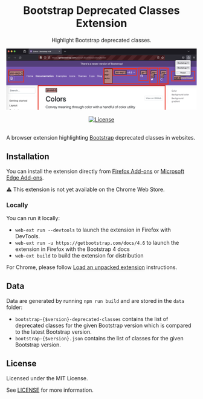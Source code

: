 <div align="center">
  <h1>Bootstrap Deprecated Classes Extension</h1>
  <p>Highlight Bootstrap deprecated classes.</p>
  <p>
    <a href="images/bootstrap-deprecated-classes-extension.png" title="Screenshot of the Bootstrap Deprecated Classes Extension">
      <img alt="Screenshot of the Bootstrap Deprecated Classes Extension" src="images/bootstrap-deprecated-classes-extension.png" width="800" />
    </a>
  </p>
</div>

<div align="center">
  <a href="https://github.com/julien-deramond/bootstrap-deprecated-classes-extension/blob/main/LICENSE">
    <img alt="License" src="https://badgen.net/github/license/julien-deramond/bootstrap-deprecated-classes-extension"/>
  </a>
  <br/><br/>
</div>

A browser extension highlighting [Bootstrap](https://getbootstrap.com/) deprecated classes in websites.

## Installation

You can install the extension directly from [Firefox Add-ons](https://addons.mozilla.org/firefox/addon/bootstrap-deprecated-classes/) or [Microsoft Edge Add-ons](https://microsoftedge.microsoft.com/addons/detail/bootstrap-deprecated-clas/gldcnbcldiippdmakcdppaglkaofoobi).

:warning: This extension is not yet available on the Chrome Web Store.

### Locally

You can run it locally:

* `web-ext run --devtools` to launch the extension in Firefox with DevTools.
* `web-ext run -u https://getbootstrap.com/docs/4.6` to launch the extension in Firefox with the Bootstrap 4 docs
* `web-ext build` to build the extension for distribution

For Chrome, please follow [Load an unpacked extension](https://developer.chrome.com/docs/extensions/mv3/getstarted/development-basics/#load-unpacked) instructions.

## Data

Data are generated by running `npm run build` and are stored in the `data` folder:
* `bootstrap-{$version}-deprecated-classes` contains the list of deprecated classes for the given Bootstrap version which is compared to the latest Bootstrap version.
* `bootstrap-{$version}.json` contains the list of classes for the given Bootstrap version.

## License

Licensed under the MIT License.

See [LICENSE](https://github.com/julien-deramond/bootstrap-deprecated-classes-extension/blob/main/LICENSE) for more information.
